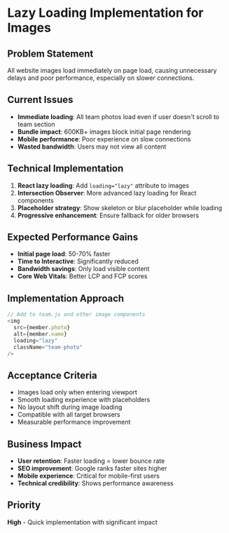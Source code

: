 # Lazy Loading Implementation for Images

## Problem Statement
All website images load immediately on page load, causing unnecessary delays and poor performance, especially on slower connections.

## Current Issues
- **Immediate loading**: All team photos load even if user doesn't scroll to team section
- **Bundle impact**: 600KB+ images block initial page rendering
- **Mobile performance**: Poor experience on slow connections
- **Wasted bandwidth**: Users may not view all content

## Technical Implementation
1. **React lazy loading**: Add `loading="lazy"` attribute to images
2. **Intersection Observer**: More advanced lazy loading for React components
3. **Placeholder strategy**: Show skeleton or blur placeholder while loading
4. **Progressive enhancement**: Ensure fallback for older browsers

## Expected Performance Gains
- **Initial page load**: 50-70% faster
- **Time to Interactive**: Significantly reduced
- **Bandwidth savings**: Only load visible content
- **Core Web Vitals**: Better LCP and FCP scores

## Implementation Approach
```javascript
// Add to team.js and other image components
<img 
  src={member.photo} 
  alt={member.name}
  loading="lazy"
  className="team-photo"
/>
```

## Acceptance Criteria
- Images load only when entering viewport
- Smooth loading experience with placeholders
- No layout shift during image loading
- Compatible with all target browsers
- Measurable performance improvement

## Business Impact
- **User retention**: Faster loading = lower bounce rate
- **SEO improvement**: Google ranks faster sites higher
- **Mobile experience**: Critical for mobile-first users
- **Technical credibility**: Shows performance awareness

## Priority
**High** - Quick implementation with significant impact
